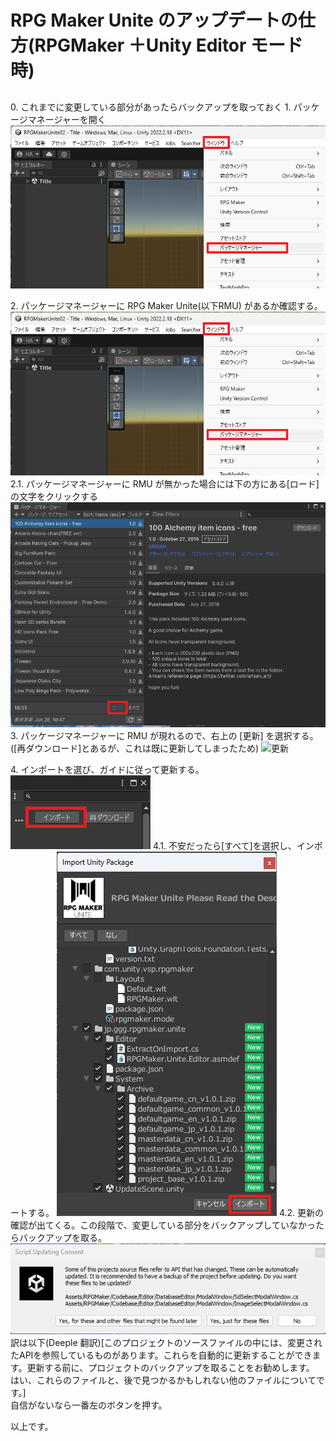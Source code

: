 # RPG Maker Unite のアップデートの仕方(RPGMaker ＋Unity Editor モード時)

##
0\. これまでに変更している部分があったらバックアップを取っておく
1\. パッケージマネージャーを開く
    ![パッケージマネージャーを選択](Image\アップデートの仕方001.png)

2\. パッケージマネージャーに RPG Maker Unite(以下RMU) があるか確認する。
    ![パッケージマネージャーを確認](Image\アップデートの仕方001.png)
    2\.1\. パッケージマネージャーに RMU が無かった場合には下の方にある[ロード]の文字をクリックする
        ![ロードをクリック](Image/PackageManager002.png)
3\. パッケージマネージャーに RMU が現れるので、右上の [更新] を選択する。([再ダウンロード]とあるが、これは既に更新してしまったため)
    ![更新](Image\Image/PackageManager003.png)

4\. インポートを選び、ガイドに従って更新する。
    ![インポート](Image/PackageManager004.png)
    4\.1\. 不安だったら[すべて]を選択し、インポートする。
    ![インポート](Image/PackageManager005.png)
    4\.2\. 更新の確認が出てくる。この段階で、変更している部分をバックアップしていなかったらバックアップを取る。
    ![確認](Image/Import001.png)
    訳は以下(Deeple 翻訳)[このプロジェクトのソースファイルの中には、変更されたAPIを参照しているものがあります。これらを自動的に更新することができます。更新する前に、プロジェクトのバックアップを取ることをお勧めします。
はい、これらのファイルと、後で見つかるかもしれない他のファイルについてです。]<br/>
    自信がないなら一番左のボタンを押す。

以上です。